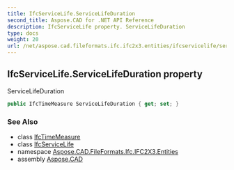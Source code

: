 ```yaml
---
title: IfcServiceLife.ServiceLifeDuration
second_title: Aspose.CAD for .NET API Reference
description: IfcServiceLife property. ServiceLifeDuration
type: docs
weight: 20
url: /net/aspose.cad.fileformats.ifc.ifc2x3.entities/ifcservicelife/servicelifeduration/
---
```

## IfcServiceLife.ServiceLifeDuration property

ServiceLifeDuration

```csharp
public IfcTimeMeasure ServiceLifeDuration { get; set; }
```

### See Also

* class [IfcTimeMeasure](../../../aspose.cad.fileformats.ifc.ifc2x3.types/ifctimemeasure/)
* class [IfcServiceLife](../)
* namespace [Aspose.CAD.FileFormats.Ifc.IFC2X3.Entities](../../ifcservicelife/)
* assembly [Aspose.CAD](../../../)


